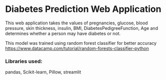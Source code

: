 # Diabetes Prediction Web Application
This web application takes the values of pregnancies, glucose, blood pressure, skin thickness, insulin, BMI, DiabetesPedigreeFunction, Age and determines whether a person may have diabetes or not.


This model was trained using random forest classifier for better accuracy
https://www.datacamp.com/tutorial/random-forests-classifier-python


### Libraries used: 
pandas, Scikit-learn, Pillow, streamlit




